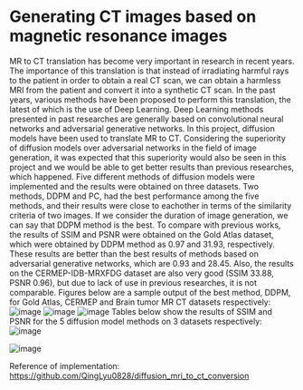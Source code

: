 # Generating CT images based on magnetic resonance images
MR to CT translation has become very important in research in recent years. The importance of this
translation is that instead of irradiating harmful rays to the patient in order to obtain a real CT scan,
we can obtain a harmless MRI from the patient and convert it into a synthetic CT scan. In the past
years, various methods have been proposed to perform this translation, the latest of which is the use
of Deep Learning. Deep Learning methods presented in past researches are generally based on
convolutional neural networks and adversarial generative networks. In this project, diffusion models
have been used to translate MR to CT. Considering the superiority of diffusion models over
adversarial networks in the field of image generation, it was expected that this superiority would
also be seen in this project and we would be able to get better results than previous researches,
which happened. Five different methods of diffusion models were implemented and the results were
obtained on three datasets. Two methods, DDPM and PC, had the best performance among the five
methods, and their results were close to eachother in terms of the similarity criteria of two images.
If we consider the duration of image generation, we can say that DDPM method is the best. To
compare with previous works, the results of SSIM and PSNR were obtained on the Gold Atlas
dataset, which were obtained by DDPM method as 0.97 and 31.93, respectively. These results are
better than the best results of methods based on adversarial generative networks, which are 0.93 and
28.45. Also, the results on the CERMEP-IDB-MRXFDG dataset are also very good (SSIM 33.88,
PSNR 0.96), but due to lack of use in previous researches, it is not comparable.
Figures below are a sample output of the best method, DDPM, for Gold Atlas, CERMEP and Brain tumor MR CT datasets respectively:
![image](https://github.com/MasoudShaker/MRI-to-CT-scan-Translation-using-Diffusion-Models/assets/79832680/e305cee4-e278-49c9-82ac-db25c8ad475e)
![image](https://github.com/MasoudShaker/MRI-to-CT-scan-Translation-using-Diffusion-Models/assets/79832680/36de1677-1ae4-4214-972e-a8deefc5815a)
![image](https://github.com/MasoudShaker/MRI-to-CT-scan-Translation-using-Diffusion-Models/assets/79832680/07de3b25-e248-462e-a8a8-61b2115384a3)
Tables below show the results of SSIM and PSNR for the 5 diffusion model methods on 3 datasets respectively:
![image](https://github.com/MasoudShaker/MRI-to-CT-scan-Translation-using-Diffusion-Models/assets/79832680/c42f46f9-b8ab-4df0-a788-1405632b19e2)

![image](https://github.com/MasoudShaker/MRI-to-CT-scan-Translation-using-Diffusion-Models/assets/79832680/57ab6319-4146-45f7-ac14-a2e1c658c2bf)


Reference of implementation: https://github.com/QingLyu0828/diffusion_mri_to_ct_conversion
